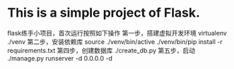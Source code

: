 # This is a simple project of Flask.
flask练手小项目，首次运行按照如下操作
第一步，搭建虚拟开发环境
virtualenv ./venv
第二步，安装依赖库
source ./venv/bin/active
./venv/bin/pip install -r requirements.txt
第四步，创建数据库
./create_db.py
第五步，启动
./manage.py runserver -d 0.0.0.0 -d
